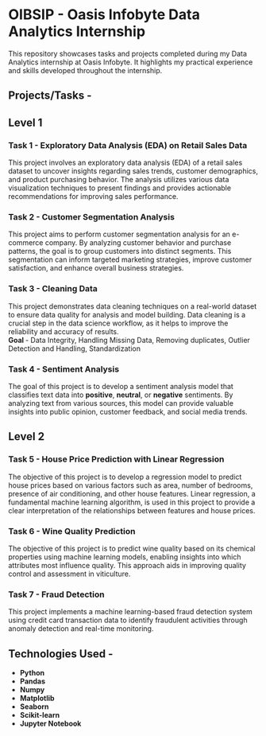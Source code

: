 # OIBSIP - Oasis Infobyte Data Analytics Internship

This repository showcases tasks and projects completed during my Data Analytics internship at Oasis Infobyte. It highlights my practical experience and skills developed throughout the internship.

## Projects/Tasks - 

## Level 1

### <b> Task 1 - Exploratory Data Analysis (EDA) on Retail Sales Data </b>
This project involves an exploratory data analysis (EDA) of a retail sales dataset to uncover insights regarding sales trends, customer demographics, and product purchasing behavior. The analysis utilizes various data visualization techniques to present findings and provides actionable recommendations for improving sales performance.

### <b> Task 2 - Customer Segmentation Analysis </b>
This project aims to perform customer segmentation analysis for an e-commerce company. By analyzing customer behavior and purchase patterns, the goal is to group customers into distinct segments. This segmentation can inform targeted marketing strategies, improve customer satisfaction, and enhance overall business strategies.

### <b> Task 3 - Cleaning Data </b>
This project demonstrates data cleaning techniques on a real-world dataset to ensure data quality for analysis and model building. Data cleaning is a crucial step in the data science workflow, as it helps to improve the reliability and accuracy of results.
<br/><b> Goal </b> - Data Integrity, Handling Missing Data, Removing duplicates, Outlier Detection and Handling, Standardization

### <b> Task 4 - Sentiment Analysis </b>
The goal of this project is to develop a sentiment analysis model that classifies text data into **positive**, **neutral**, or **negative** sentiments. By analyzing text from various sources, this model can provide valuable insights into public opinion, customer feedback, and social media trends.


## Level 2

### <b> Task 5 - House Price Prediction with Linear Regression </b>
The objective of this project is to develop a regression model to predict house prices based on various factors such as area, number of bedrooms, presence of air conditioning, and other house features. Linear regression, a fundamental machine learning algorithm, is used in this project to provide a clear interpretation of the relationships between features and house prices.

### <b> Task 6 - Wine Quality Prediction </b>
The objective of this project is to predict wine quality based on its chemical properties using machine learning models, enabling insights into which attributes most influence quality. This approach aids in improving quality control and assessment in viticulture.

### <b> Task 7 - Fraud Detection </b>
This project implements a machine learning-based fraud detection system using credit card transaction data to identify fraudulent activities through anomaly detection and real-time monitoring.

## <b> Technologies Used - 
- Python
- Pandas
- Numpy
- Matplotlib
- Seaborn
- Scikit-learn
- Jupyter Notebook
  
